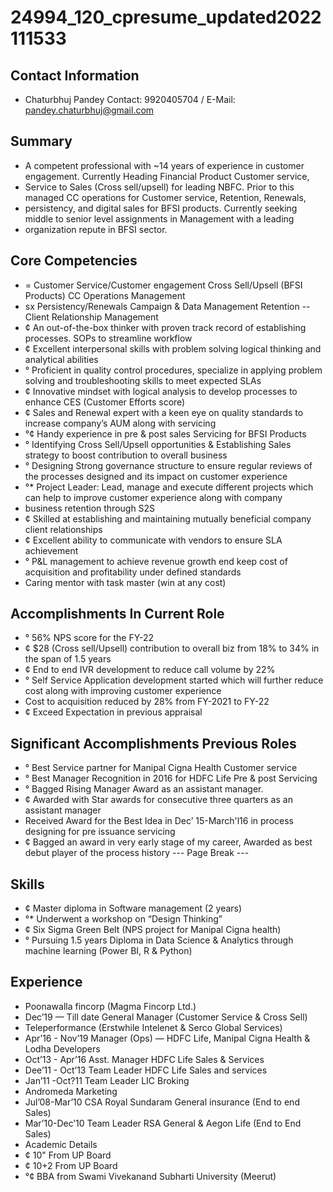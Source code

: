 # 24994_120_cpresume_updated2022111533

## Contact Information

* Chaturbhuj Pandey Contact: 9920405704 / E-Mail: pandey.chaturbhuj@gmail.com


## Summary

* A competent professional with ~14 years of experience in customer engagement. Currently Heading Financial Product Customer service,
* Service to Sales (Cross sell/upsell) for leading NBFC. Prior to this managed CC operations for Customer service, Retention, Renewals,
* persistency, and digital sales for BFSI products. Currently seeking middle to senior level assignments in Management with a leading
* organization repute in BFSI sector.


## Core Competencies

* = Customer Service/Customer engagement Cross Sell/Upsell (BFSI Products) CC Operations Management
* sx Persistency/Renewals Campaign & Data Management Retention
-- Client Relationship Management
* ¢ An out-of-the-box thinker with proven track record of establishing processes. SOPs to streamline workflow
* ¢ Excellent interpersonal skills with problem solving logical thinking and analytical abilities
* ° Proficient in quality control procedures, specialize in applying problem solving and troubleshooting skills to meet expected SLAs
* ¢ Innovative mindset with logical analysis to develop processes to enhance CES (Customer Efforts score)
* ¢ Sales and Renewal expert with a keen eye on quality standards to increase company’s AUM along with servicing
* °¢ Handy experience in pre & post sales Servicing for BFSI Products
* ° Identifying Cross Sell/Upsell opportunities & Establishing Sales strategy to boost contribution to overall business
* ° Designing Strong governance structure to ensure regular reviews of the processes designed and its impact on customer experience
* °* Project Leader: Lead, manage and execute different projects which can help to improve customer experience along with company
* business retention through S2S
* ¢ Skilled at establishing and maintaining mutually beneficial company client relationships
* ¢ Excellent ability to communicate with vendors to ensure SLA achievement
* ° P&L management to achieve revenue growth end keep cost of acquisition and profitability under defined standards
* Caring mentor with task master (win at any cost)


## Accomplishments In Current Role

* ° 56% NPS score for the FY-22
* ¢ $28 (Cross sell/Upsell) contribution to overall biz from 18% to 34% in the span of 1.5 years
* ¢ End to end IVR development to reduce call volume by 22%
* ° Self Service Application development started which will further reduce cost along with improving customer experience
* Cost to acquisition reduced by 28% from FY-2021 to FY-22
* ¢ Exceed Expectation in previous appraisal


## Significant Accomplishments Previous Roles

* ° Best Service partner for Manipal Cigna Health Customer service
* ° Best Manager Recognition in 2016 for HDFC Life Pre & post Servicing
* ° Bagged Rising Manager Award as an assistant manager.
* ¢ Awarded with Star awards for consecutive three quarters as an assistant manager
* Received Award for the Best Idea in Dec’ 15-March'l16 in process designing for pre issuance servicing
* ¢ Bagged an award in very early stage of my career, Awarded as best debut player of the process history
--- Page Break ---


## Skills

* ¢ Master diploma in Software management (2 years)
* °* Underwent a workshop on “Design Thinking”
* ¢ Six Sigma Green Belt (NPS project for Manipal Cigna health)
* ° Pursuing 1.5 years Diploma in Data Science & Analytics through machine learning (Power BI, R & Python)


## Experience

* Poonawalla fincorp (Magma Fincorp Ltd.)
* Dec’19 — Till date General Manager (Customer Service & Cross Sell)
* Teleperformance (Erstwhile Intelenet & Serco Global Services)
* Apr’16 - Nov’19 Manager (Ops) — HDFC Life, Manipal Cigna Health & Lodha Developers
* Oct’13 - Apr’16 Asst. Manager HDFC Life Sales & Services
* Dee’11 - Oct’13 Team Leader HDFC Life Sales and services
* Jan’11 -Oct?11 Team Leader LIC Broking
* Andromeda Marketing
* Jul’08-Mar’10 CSA Royal Sundaram General insurance (End to end Sales)
* Mar’10-Dec’10 Team Leader RSA General & Aegon Life (End to End Sales)
* Academic Details
* ¢ 10" From UP Board
* ¢  10+2 From UP Board
* °¢ BBA from Swami Vivekanand Subharti University (Meerut)

